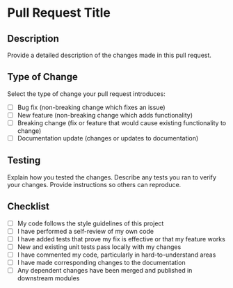 # Pull Request Title

## Description

Provide a detailed description of the changes made in this pull request.

## Type of Change

Select the type of change your pull request introduces:

- [ ] Bug fix (non-breaking change which fixes an issue)
- [ ] New feature (non-breaking change which adds functionality)
- [ ] Breaking change (fix or feature that would cause existing functionality to change)
- [ ] Documentation update (changes or updates to documentation)

## Testing

Explain how you tested the changes. Describe any tests you ran to verify your changes. Provide instructions so others can reproduce.

## Checklist

- [ ] My code follows the style guidelines of this project
- [ ] I have performed a self-review of my own code
- [ ] I have added tests that prove my fix is effective or that my feature works
- [ ] New and existing unit tests pass locally with my changes
- [ ] I have commented my code, particularly in hard-to-understand areas
- [ ] I have made corresponding changes to the documentation
- [ ] Any dependent changes have been merged and published in downstream modules

